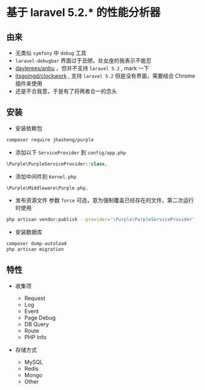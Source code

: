 # 基于 laravel 5.2.* 的性能分析器

## 由来

- 无类似 `symfony` 中 `debug` 工具
- `laravel-debugbar` 界面过于丑陋，处女座的我表示不能忍
- [daylerees/anbu](https://github.com/daylerees/anbu) ，但并不支持 `laravel 5.2` , mark 一下
- [itsgoingd/clockwork](https://github.com/itsgoingd/clockwork) , 支持 `laravel 5.2` 但是没有界面，需要结合 Chrome 插件来使用
- 还是不合我意，于是有了将两者合一的念头

## 安装

- 安装依赖包
``` bash
composer require jhasheng/purple
```

- 添加以下 `ServiceProvider` 到 `config/app.php` 
``` php
\Purple\PurpleServiceProvider::class,
```

- 添加中间件到 `Kernel.php`
``` php
\Purple\Middleware\Purple.php,
```

- 发布资源文件 参数 `force` 可选，意为强制覆盖已经存在的文件，第二次运行时使用
``` bash
php artisan vendor:publish --provider='\Purple\PurpleServiceProvider' --force
```

- 安装数据库
``` bash
composer dump-autoload
php artisan migration
```

## 特性

- 收集项
    - Request
    - Log
    - Event
    - Page Debug
    - DB Query
    - Route
    - PHP Info
    
- 存储方式
    - MySQL
    - Redis
    - Mongo
    - Other
